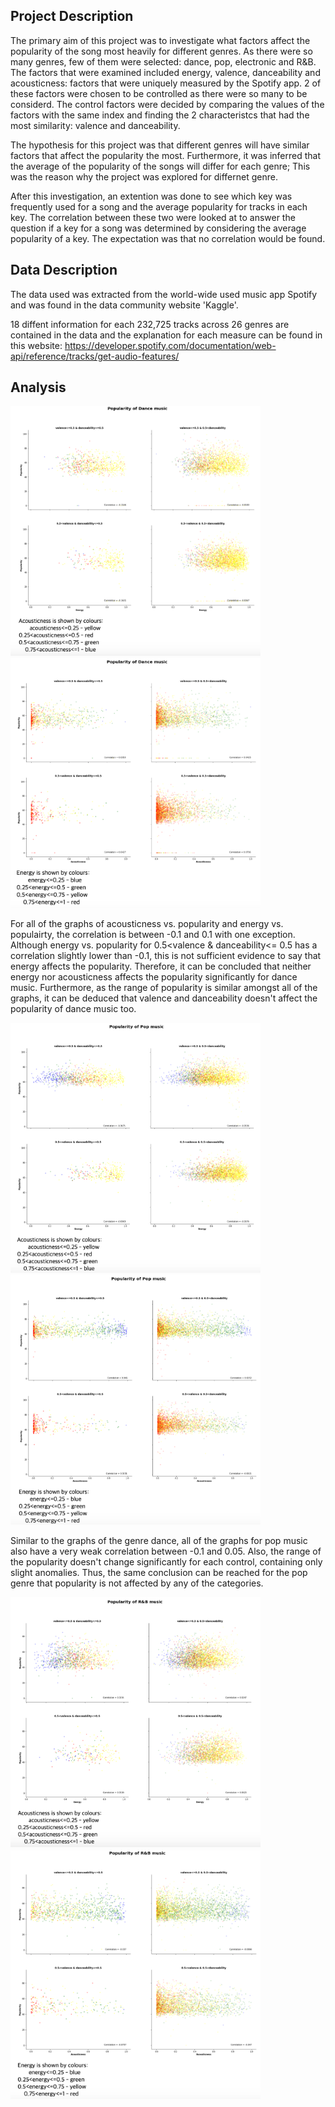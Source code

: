 ## Project Description

The primary aim of this project was to investigate what factors affect the popularity of the song most heavily for different genres. As there were so many genres, few of them were selected: dance, pop, electronic and R&B. The factors that were examined included energy, valence, danceability and acousticness: factors that were uniquely measured by the Spotify app. 2 of these factors were chosen to be controlled as there were so many to be considerd. The control factors were decided by comparing the values of the factors with the same index and finding the 2 characteristcs that had the most similarity: valence and danceability.

The hypothesis for this project was that different genres will have similar factors that affect the popularity the most. Furthermore, it was inferred that the average of the popularity of the songs will differ for each genre; This was the reason why the project was explored for differnet genre. 

After this investigation, an extention was done to see which key was frequently used for a song and the average popularity for tracks in each key. The correlation between these two were looked at to answer the question if a key for a song was determined by considering the average popularity of a key. The expectation was that no correlation would be found.  

## Data Description

The data used was extracted from the world-wide used music app Spotify and was found in the data community website 'Kaggle'. 

18 diffent information for each 232,725 tracks across 26 genres are contained in the data and the explanation for each measure can be found in this website: https://developer.spotify.com/documentation/web-api/reference/tracks/get-audio-features/

## Analysis

<img src = "img/danceMusic_energy.png" width = "400" height = "400" > <img src="img/danceMusic_acousticness.png" width = "400" height = "400">

For all of the graphs of acousticness vs. popularity and energy vs. populairty, the correlation is between -0.1 and 0.1 with one exception. Although energy vs. popularity for 0.5<valence & danceability<= 0.5 has a correlation slightly lower than -0.1, this is not sufficient evidence to say that energy affects the popularity. Therefore, it can be concluded that neither energy nor acousticness affects the popularity significantly for dance music. Furthermore, as the range of popularity is similar amongst all of the graphs, it can be deduced that valence and danceability doesn't affect the popularity of dance music too.


<img src = "img/popMusic_energy.png" width ="400" height = "400"> <img src="img/popMusic_acousticness.png" width="400" height = "400">

Similar to the graphs of the genre dance, all of the graphs for pop music also have a very weak correlation between -0.1 and 0.05. Also, the range of the popularity doesn't change significantly for each control, containing only slight anomalies. Thus, the same conclusion can be reached for the pop genre that popularity is not affected by any of the categories.

<img src = "img/rnbMusic_energy.png" width ="400" height = "400"> <img src="img/rnbMusic_acousticness.png" width="400" height = "400"> 


